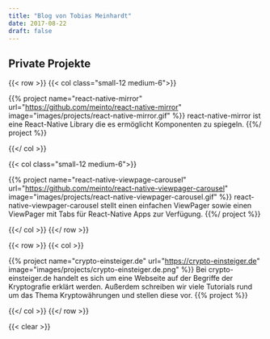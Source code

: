```yaml
---
title: "Blog von Tobias Meinhardt"
date: 2017-08-22
draft: false
---
```


## Private Projekte

{{< row >}}
{{< col class="small-12 medium-6">}}

{{% project name="react-native-mirror" url="https://github.com/meinto/react-native-mirror" image="images/projects/react-native-mirror.gif" %}}
react-native-mirror ist eine React-Native Library die es ermöglicht Komponenten zu spiegeln.
{{%/ project %}}

{{</ col >}}

{{< col class="small-12 medium-6">}}

{{% project name="react-native-viewpage-carousel" url="https://github.com/meinto/react-native-viewpager-carousel" image="images/projects/react-native-viewpager-carousel.gif" %}}
react-native-viewpager-carousel stellt einen einfachen ViewPager sowie einen ViewPager mit Tabs für React-Native Apps zur Verfügung.
{{%/ project %}}

{{</ col >}}
{{</ row >}}

{{< row >}}
{{< col >}}

{{% project name="crypto-einsteiger.de" url="https://crypto-einsteiger.de" 
image="images/projects/crypto-einsteiger.de.png" %}}
Bei crypto-einsteiger.de handelt es sich um eine Webseite auf der Begriffe der Kryptografie erklärt werden. 
Außerdem schreiben wir viele Tutorials rund um das Thema Kryptowährungen und stellen diese vor.
{{% project %}}

{{</ col >}}
{{</ row >}}

{{< clear >}}
